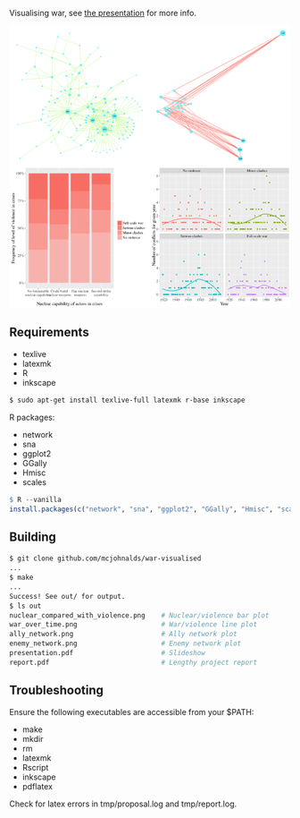 Visualising war, see [the presentation](out/presentation.pdf) for more info.

![Collage](img/collage.png)

## Requirements

- texlive
- latexmk
- R
- inkscape

```sh
$ sudo apt-get install texlive-full latexmk r-base inkscape
```

R packages:

- network
- sna
- ggplot2
- GGally
- Hmisc
- scales

```R
$ R --vanilla
install.packages(c("network", "sna", "ggplot2", "GGally", "Hmisc", "scales"))
```

## Building

```sh
$ git clone github.com/mcjohnalds/war-visualised
...
$ make
...
Success! See out/ for output.
$ ls out
nuclear_compared_with_violence.png    # Nuclear/violence bar plot
war_over_time.png                     # War/violence line plot
ally_network.png                      # Ally network plot
enemy_network.png                     # Enemy network plot
presentation.pdf                      # Slideshow
report.pdf                            # Lengthy project report
```

## Troubleshooting

Ensure the following executables are accessible from your $PATH:

- make
- mkdir
- rm
- latexmk
- Rscript
- inkscape
- pdflatex

Check for latex errors in tmp/proposal.log and tmp/report.log.

